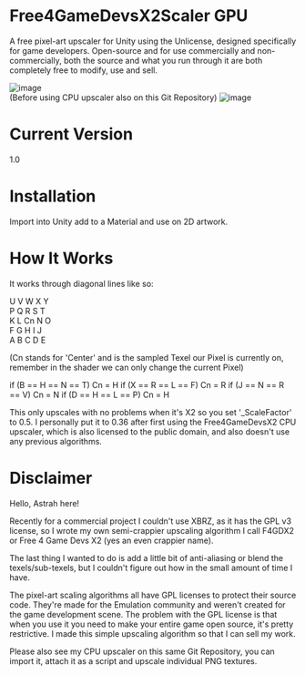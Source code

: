 # Free4GameDevsX2Scaler GPU
A free pixel-art upscaler for Unity using the Unlicense, designed specifically for game developers. Open-source and for use commercially and non-commercially, both the source and what you run through it are both completely free to modify, use and sell.

![image](https://github.com/astralojia/AstrahGPUUpscalingShader/assets/36993439/713cc305-0d10-4ed3-b28a-9d1d7b150223)  
(Before using CPU upscaler also on this Git Repository)
![image](https://github.com/astralojia/AstrahGPUUpscalingShader/assets/36993439/b033ebed-0a2e-4b7c-934e-eeb1c8baf4a0)

# Current Version
1.0

# Installation
Import into Unity add to a Material and use on 2D artwork. 

# How It Works
It works through diagonal lines like so: 

U V W  X Y  
P Q R  S T  
K L Cn N O  
F G H  I J  
A B C  D E  

(Cn stands for 'Center' and is the sampled Texel our Pixel is currently on, remember in the shader we can only change the current Pixel)

if (B == H == N == T) 
   Cn = H
if (X == R == L == F)
   Cn = R
if (J == N == R == V) 
   Cn = N
if (D == H == L == P)
   Cn = H
   
This only upscales with no problems when it's X2 so you set '_ScaleFactor' to 0.5. I personally put it to 0.36 after first using the Free4GameDevsX2 CPU upscaler, which is also licensed to the public domain, and also doesn't use any previous algorithms.

# Disclaimer
Hello, Astrah here! 

Recently for a commercial project I couldn't use XBRZ, as it has the GPL v3 license, so 
I wrote my own semi-crappier upscaling algorithm I call F4GDX2 or Free 4 Game Devs X2 (yes
an even crappier name). 

The last thing I wanted to do is add a little bit of anti-aliasing or blend the texels/sub-texels, 
but I couldn't figure out how in the small amount of time I have. 

The pixel-art scaling algorithms all have GPL licenses to protect their source code. 
They're made for the Emulation community and weren't created for the game development
scene. The problem with the GPL license is that when you use it you need to make your
entire game open source, it's pretty restrictive. I made this simple upscaling algorithm 
so that I can sell my work. 

Please also see my CPU upscaler on this same Git Repository, you can import it, attach it as 
a script and upscale individual PNG textures.
